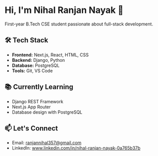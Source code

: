 # Hi, I'm Nihal Ranjan Nayak 👋

First-year B.Tech CSE student passionate about full-stack development.

## 🛠️ Tech Stack
- **Frontend:** Next.js, React, HTML, CSS
- **Backend:** Django, Python
- **Database:** PostgreSQL
- **Tools:** Git, VS Code

## 📚 Currently Learning
- Django REST Framework
- Next.js App Router
- Database design with PostgreSQL

## 📫 Let's Connect
- Email: ranjannihal357@gmail.com
- LinkedIn: www.linkedin.com/in/nihal-ranjan-nayak-0a765b37b
<!---
Nihal10001/Nihal10001 is a ✨ special ✨ repository because its `README.md` (this file) appears on your GitHub profile.
You can click the Preview link to take a look at your changes.
--->
